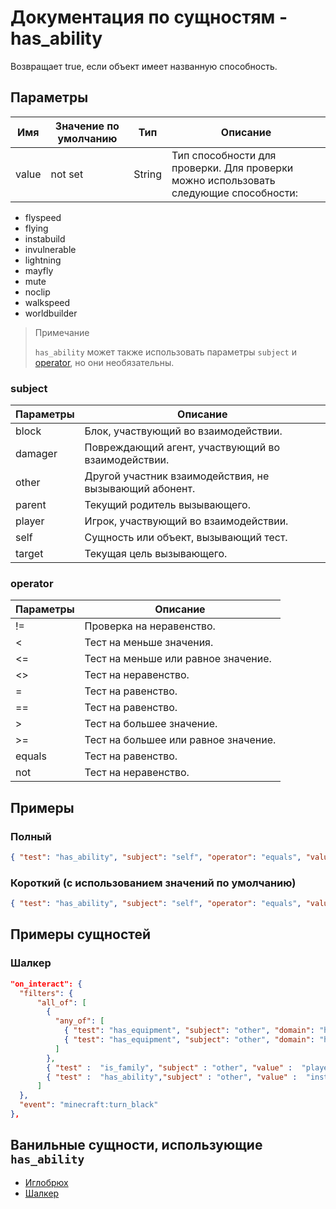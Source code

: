 # Документация по сущностям - has_ability

Возвращает true, если объект имеет названную способность.

## Параметры

| Имя   | Значение по умолчанию | Тип    | Описание                                                                             |
|-------|-----------------------|--------|--------------------------------------------------------------------------------------|
| value | not set               | String | Тип способности для проверки. Для проверки можно использовать следующие способности: |

+ flyspeed
+ flying
+ instabuild
+ invulnerable
+ lightning
+ mayfly
+ mute
+ noclip
+ walkspeed
+ worldbuilder

> Примечание
> 
> `has_ability` может также использовать параметры `subject` и [operator](../../../../Others/Operators.md), но они необязательны.

### subject

| Параметры | Описание                                               |
|-----------|--------------------------------------------------------|
| block     | Блок, участвующий во взаимодействии.                   |
| damager   | Повреждающий агент, участвующий во взаимодействии.     |
| other     | Другой участник взаимодействия, не вызывающий абонент. |
| parent    | Текущий родитель вызывающего.                          |
| player    | Игрок, участвующий во взаимодействии.                  |
| self      | Сущность или объект, вызывающий тест.                  |
| target    | Текущая цель вызывающего.                              |

### operator

| Параметры | Описание                             |
|-----------|--------------------------------------|
| !=        | Проверка на неравенство.             |
| <         | Тест на меньше значения.             |
| <=        | Тест на меньше или равное значение.  |
| <>        | Тест на неравенство.                 |
| =         | Тест на равенство.                   |
| ==        | Тест на равенство.                   |
| >         | Тест на большее значение.            |
| >=        | Тест на большее или равное значение. |
| equals    | Тест на равенство.                   |
| not       | Тест на неравенство.                 |

## Примеры

### Полный

``` json
{ "test": "has_ability", "subject": "self", "operator": "equals", "value": "instabuild" }
```

### Короткий (с использованием значений по умолчанию)

``` json
{ "test": "has_ability", "subject": "self", "operator": "equals", "value": "instabuild" }
```

## Примеры сущностей

### Шалкер

``` json
"on_interact": {
  "filters": {
      "all_of": [
        {
          "any_of": [
            { "test": "has_equipment", "subject": "other", "domain": "hand", "value": "dye:0"},
            { "test": "has_equipment", "subject": "other", "domain": "hand", "value": "dye:16"}
          ]
        },
        { "test" :  "is_family", "subject" : "other", "value" :  "player"},
        { "test" :  "has_ability","subject" : "other", "value" :  "instabuild"}
      ]
  },
  "event": "minecraft:turn_black"
},
```

## Ванильные сущности, использующие `has_ability`

+ [Иглобрюх](../../../../Others/Entities/pufferfish.md)
+ [Шалкер](../../../../Others/Entities/shulker.md)
